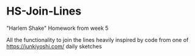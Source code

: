 # HS-Join-Lines
"Harlem Shake" Homework from week 5

All the functionality to join the lines heavily inspired by code from one of https://junkiyoshi.com/ daily sketches
